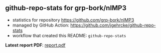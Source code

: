 ## github-repo-stats for grp-bork/nIMP3

- statistics for repository https://github.com/grp-bork/nIMP3
- managed by GitHub Action: https://github.com/jgehrcke/github-repo-stats
- workflow that created this README: `github-repo-stats`

**Latest report PDF**: [report.pdf](https://github.com/grp-bork/nIMP3/raw/github-repo-stats/grp-bork/nIMP3/latest-report/report.pdf)

